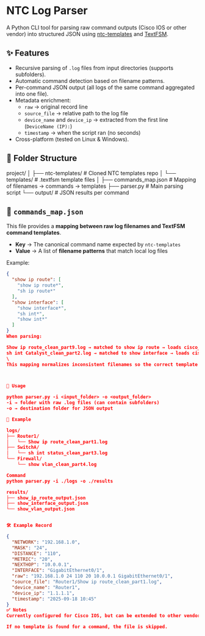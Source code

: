 # NTC Log Parser

A Python CLI tool for parsing raw command outputs (Cisco IOS or other vendor) into structured JSON using [ntc-templates](https://github.com/networktocode/ntc-templates) and [TextFSM](https://github.com/google/textfsm).



## ✨ Features
- Recursive parsing of `.log` files from input directories (supports subfolders).
- Automatic command detection based on filename patterns.
- Per-command JSON output (all logs of the same command aggregated into one file).
- Metadata enrichment:  
  - `raw` → original record line  
  - `source_file` → relative path to the log file  
  - `device_name` and `device_ip` → extracted from the first line (`DeviceName (IP):`)  
  - `timestamp` → when the script ran (no seconds)  
- Cross-platform (tested on Linux & Windows).



## 📂 Folder Structure
project/
│
├── ntc-templates/ # Cloned NTC templates repo
│ └── templates/ # .textfsm template files
│
├── commands_map.json # Mapping of filenames → commands → templates
├── parser.py # Main parsing script
└── output/ # JSON results per command



## 📄 `commands_map.json`
This file provides a **mapping between raw log filenames and TextFSM command templates**.

- **Key** → The canonical command name expected by `ntc-templates`  
- **Value** → A list of **filename patterns** that match local log files  

Example:
```json
{
  "show ip route": [
    "show ip route*",
    "sh ip route*"
  ],
  "show interface": [
    "show interface*",
    "sh int*",
    "show int*"
  ]
}
When parsing:

Show ip route_clean_part9.log → matched to show ip route → loads cisco_ios_show_ip_route.textfsm
sh int Catalyst_clean_part2.log → matched to show interface → loads cisco_ios_show_interface.textfsm
\
This mapping normalizes inconsistent filenames so the correct template is always used.



🚀 Usage

python parser.py -i <input_folder> -o <output_folder>
-i → folder with raw .log files (can contain subfolders)
-o → destination folder for JSON output

📌 Example

logs/
├── Router1/
│   └── Show ip route_clean_part1.log
├── SwitchA/
│   └── sh int status_clean_part3.log
└── Firewall/
    └── show vlan_clean_part4.log

Command
python parser.py -i ./logs -o ./results

results/
├── show_ip_route_output.json
├── show_interface_output.json
└── show_vlan_output.json


🛠 Example Record

{
  "NETWORK": "192.168.1.0",
  "MASK": "24",
  "DISTANCE": "110",
  "METRIC": "20",
  "NEXTHOP": "10.0.0.1",
  "INTERFACE": "GigabitEthernet0/1",
  "raw": "192.168.1.0 24 110 20 10.0.0.1 GigabitEthernet0/1",
  "source_file": "Router1/Show ip route_clean_part1.log",
  "device_name": "Router1",
  "device_ip": "1.1.1.1",
  "timestamp": "2025-09-18 10:45"
}
✅ Notes
Currently configured for Cisco IOS, but can be extended to other vendors by changing PLATFORM and adding mappings.

If no template is found for a command, the file is skipped.

